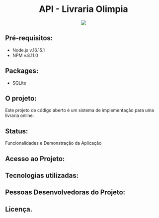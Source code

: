 
<h1 align="center"> API - Livraria Olimpia </h1>


<div align="center">

  <img src="https://img.shields.io/badge/JavaScript-F7DF1E?style=for-the-badge&logo=javascript&logoColor=black"/> 
</div>

## Pré-requisitos:

- Node.js v.16.15.1
- NPM v.8.11.0


## Packages:
- SQLite

## O projeto:

Este projeto de código aberto é um sistema de implementação para uma livraria online.

## Status:

Funcionalidades e Demonstração da Aplicação


## Acesso ao Projeto: 

## Tecnologias utilizadas:

## Pessoas Desenvolvedoras do Projeto:

## Licença.







